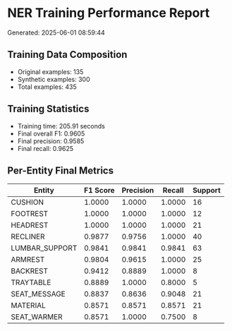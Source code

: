 # NER Training Performance Report

Generated: 2025-06-01 08:59:44

## Training Data Composition
- Original examples: 135
- Synthetic examples: 300
- Total examples: 435

## Training Statistics
- Training time: 205.91 seconds
- Final overall F1: 0.9605
- Final precision: 0.9585
- Final recall: 0.9625

## Per-Entity Final Metrics
| Entity | F1 Score | Precision | Recall | Support |
|--------|----------|-----------|---------|----------|
| CUSHION | 1.0000 | 1.0000 | 1.0000 | 16 |
| FOOTREST | 1.0000 | 1.0000 | 1.0000 | 12 |
| HEADREST | 1.0000 | 1.0000 | 1.0000 | 21 |
| RECLINER | 0.9877 | 0.9756 | 1.0000 | 40 |
| LUMBAR_SUPPORT | 0.9841 | 0.9841 | 0.9841 | 63 |
| ARMREST | 0.9804 | 0.9615 | 1.0000 | 25 |
| BACKREST | 0.9412 | 0.8889 | 1.0000 | 8 |
| TRAYTABLE | 0.8889 | 1.0000 | 0.8000 | 5 |
| SEAT_MESSAGE | 0.8837 | 0.8636 | 0.9048 | 21 |
| MATERIAL | 0.8571 | 0.8571 | 0.8571 | 21 |
| SEAT_WARMER | 0.8571 | 1.0000 | 0.7500 | 8 |

